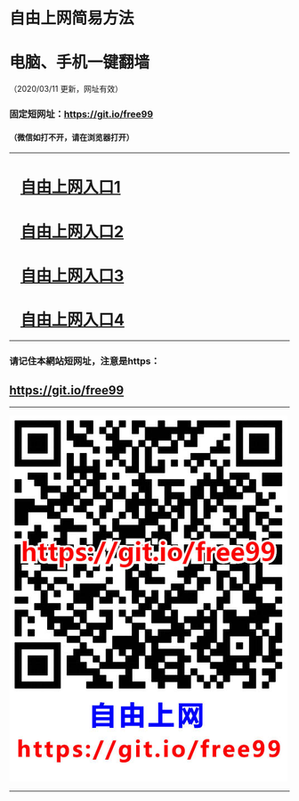 # 自由上网简易方法

# 电脑、手机一键翻墙

（2020/03/11 更新，网址有效）

### 固定短网址：https://git.io/free99

#### （微信如打不开，请在浏览器打开）


***




# &nbsp;&nbsp; <a href="https://github.com/jyg3/6/wiki" target="_blank">自由上网入口1</a>

# &nbsp;&nbsp; <a href="https://github.com/begood0513/goodnews/blob/master/README.md" target="_blank">自由上网入口2</a>

# &nbsp;&nbsp; <a href="https://github.com/oGate2/oo/blob/master/README.md" target="_blank">自由上网入口3</a>

# &nbsp;&nbsp; <a href="https://github.com/djerb2399/www/blob/master/README.md" target="_blank">自由上网入口4</a>


***

### 请记住本網站短网址，注意是https：

## https://git.io/free99


***

<p><img src="https://raw.githubusercontent.com/cunzhen99/zhen99/master/free99.jpg"></p> 

<p></p>

***

